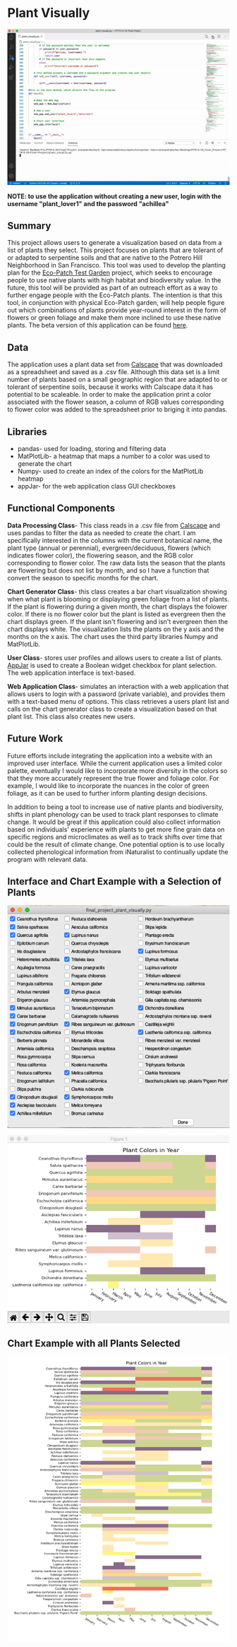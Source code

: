 # Plant Visually

![Plant Visually Demo](plant_visually.gif)

**NOTE: to use the application without creating a new user, login with the username "plant_lover1" and the password "achillea"**

## Summary

This project allows users to generate a visualization based on data from a list of plants they select. This project focuses on plants that are tolerant of or adapted to serpentine soils and that are native to the Potrero Hill Neighborhood in San Francisco. This tool was used to develop the planting plan for the [Eco-Patch Test Garden](https://field-collective.land/blog/) project, which seeks to encourage people to use native plants with high habitat and biodiversity value. In the future, this tool will be provided as part of an outreach effort as a way to further engage people with the Eco-Patch plants. The intention is that this tool, in conjunction with physical Eco-Patch garden, will help people figure out which combinations of plants provide year-round interest in the form of flowers or green foliage and make them more inclined to use these native plants. The beta version of this application can be found [here](https://github.com/hackerharker/Plant-Visually_Beta-Version).

## Data 

The application uses a plant data set from [Calscape](https://calscape.org/) that was downloaded as a spreadsheet and saved as a .csv file. Although this data set is a limit number of plants based on a small geographic region that are adapted to or tolerant of serpentine soils, because it works with Calscape data it has potential to be scaleable. In order to make the application print a color associated with the flower season, a column of RGB values corresponding to flower color was added to the spreadsheet prior to briging it into pandas.

## Libraries

* pandas- used for loading, storing and filtering data
* MatPlotLib- a heatmap that maps a number to a color was used to generate the chart
* Numpy- used to create an index of the colors for the MatPlotLib heatmap
* appJar- for the web application class GUI checkboxes

## Functional Components

**Data Processing Class**- This class reads in a .csv file from [Calscape](https://calscape.org/) and uses pandas to filter the data as needed to create the chart. I am specifically interested in the columns with the current botanical name, the plant type (annual or perennial), evergreen/deciduous, flowers (which indicates flower color), the flowering season, and the RGB color corresponding to flower color. The raw data lists the season that the plants are flowering but does not list by month, and so I have a function that convert the season to specific months for the chart. 

**Chart Generator Class**- this class creates a bar chart visualization showing when what plant is blooming or displaying green foliage from a list of plants. If the plant is flowering during a given month, the chart displays the folower color. If there is no flower color but the plant is listed as evergreen then the chart displays green. If the plant isn't flowering and isn't evergreen then the chart displays white. The visualization lists the plants on the y axis and the months on the x axis. The chart uses the third party libraries Numpy and MatPlotLib. 

**User Class**- stores user profiles and allows users to create a list of plants. [AppJar](http://appjar.info/) is used to create a Boolean widget checkbox for plant selection. The web application interface is text-based.

**Web Application Class**- simulates an interaction with a web application that allows users to login with a password (private variable), and provides them with a text-based menu of options. This class retrieves a users plant list and calls on the chart generator class to create a visualization based on that plant list. This class also creates new users. 

## Future Work

Future efforts include integrating the application into a website with an improved user interface. While the current application uses a limited color palette, eventually I would like to incorporate more diversity in the colors so that they more accurately represent the true flower and foliage color. For example, I would like to incorporate the nuances in the color of green foliage, as it can be used to further inform planting design decisions. 

In addition to being a tool to increase use of native plants and biodiversity, shifts in plant phenology can be used to track plant responses to climate change. It would be great if this application could also collect information based on individuals' experience with plants to get more fine grain data on specific regions and microclimates as well as to track shifts over time that could be the result of climate change. One potential option is to use locally collected phenological information from iNaturalist to continually update the program with relevant data.

## Interface and Chart Example with a Selection of Plants

![Partial Chart GUI Example](partial_chart_GUI.png)

![Partial Chart Chart Example](partial_chart.png)

## Chart Example with all Plants Selected

<!-- ![Full Chart GUI Example](full_chart_GUI.png) -->

![Full Chart Example](full_chart.png)